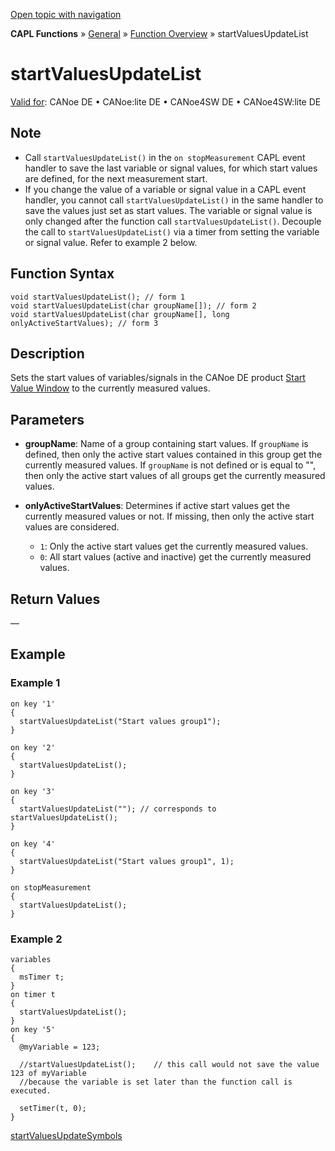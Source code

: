 [Open topic with navigation](../../../../../CANoeDEFamily.htm#Topics/CAPLFunctions/Other/Functions/CAPLfunctionStartValuesUpdateList.md)

**CAPL Functions** » [General](../CAPLGeneralStartPage.md) » [Function Overview](../CAPLfunctionsGeneralOverview.md) » startValuesUpdateList

# startValuesUpdateList

[Valid for](../../../Shared/FeatureAvailability.md): CANoe DE • CANoe:lite DE • CANoe4SW DE • CANoe4SW:lite DE

## Note

- Call `startValuesUpdateList()` in the `on stopMeasurement` CAPL event handler to save the last variable or signal values, for which start values are defined, for the next measurement start.
- If you change the value of a variable or signal value in a CAPL event handler, you cannot call `startValuesUpdateList()` in the same handler to save the values just set as start values. The variable or signal value is only changed after the function call `startValuesUpdateList()`. Decouple the call to `startValuesUpdateList()` via a timer from setting the variable or signal value. Refer to example 2 below.

## Function Syntax

```plaintext
void startValuesUpdateList(); // form 1
void startValuesUpdateList(char groupName[]); // form 2
void startValuesUpdateList(char groupName[], long onlyActiveStartValues); // form 3
```

## Description

Sets the start values of variables/signals in the CANoe DE product [Start Value Window](../../../CANoeCANalyzer/Windows/StartValues/StartValuesWindow.md) to the currently measured values.

## Parameters

- **groupName**: Name of a group containing start values. If `groupName` is defined, then only the active start values contained in this group get the currently measured values. If `groupName` is not defined or is equal to "", then only the active start values of all groups get the currently measured values.

- **onlyActiveStartValues**: Determines if active start values get the currently measured values or not. If missing, then only the active start values are considered.
  - `1`: Only the active start values get the currently measured values.
  - `0`: All start values (active and inactive) get the currently measured values.

## Return Values

—

## Example

### Example 1

```plaintext
on key '1'
{
  startValuesUpdateList("Start values group1");
}

on key '2'
{
  startValuesUpdateList();
}

on key '3'
{
  startValuesUpdateList(""); // corresponds to startValuesUpdateList();
}

on key '4'
{
  startValuesUpdateList("Start values group1", 1);
}

on stopMeasurement
{
  startValuesUpdateList();
}
```

### Example 2

```plaintext
variables
{
  msTimer t;
}
on timer t
{
  startValuesUpdateList();
}
on key '5'
{
  @myVariable = 123;

  //startValuesUpdateList();    // this call would not save the value 123 of myVariable
  //because the variable is set later than the function call is executed.

  setTimer(t, 0);
}
```

[startValuesUpdateSymbols](CAPLfunctionStartValuesUpdateSymbols.md)
